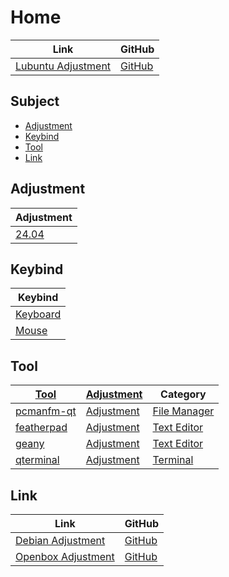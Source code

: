 

# Home

| Link | GitHub |
| ---- | ------ |
| [Lubuntu Adjustment](https://samwhelp.github.io/lubuntu-adjustment/) | [GitHub](https://github.com/samwhelp/lubuntu-adjustment) |




## Subject

* [Adjustment](#adjustment)
* [Keybind](#keybind)
* [Tool](#tool)
* [Link](#link)




## Adjustment

| Adjustment |
| ---------- |
| [24.04](https://github.com/samwhelp/lubuntu-adjustment/tree/main/prototype/main/lxqt-config/Main) |




## Keybind

| Keybind |
| --- |
| [Keyboard](https://samwhelp.github.io/lubuntu-adjustment/read/config/keybind.html) |
| [Mouse](https://samwhelp.github.io/lubuntu-adjustment/read/config/mousebind.html) |




## Tool

| [Tool](https://samwhelp.github.io/lubuntu-adjustment/read/subject/tool.html) | [Adjustment](https://github.com/samwhelp/lubuntu-adjustment/tree/main/prototype/main/tool-config) | Category |
| --- | --- | --- |
| [pcmanfm-qt](https://samwhelp.github.io/lubuntu-adjustment/read/subject/tool/file-manager/pcmanfm-qt.html) | [Adjustment](https://github.com/samwhelp/lubuntu-adjustment/tree/main/prototype/main/tool-config/part/pcmanfm-qt) | [File Manager](https://samwhelp.github.io/lubuntu-adjustment/read/subject/tool/file-manager.html) |
| [featherpad](https://samwhelp.github.io/lubuntu-adjustment/read/subject/tool/text-editor/featherpad.html) | [Adjustment](https://github.com/samwhelp/lubuntu-adjustment/tree/main/prototype/main/tool-config/part/featherpad) | [Text Editor](https://samwhelp.github.io/lubuntu-adjustment/read/subject/tool/text-editor.html) |
| [geany](https://samwhelp.github.io/lubuntu-adjustment/read/subject/tool/text-editor/geany.html) | [Adjustment](https://github.com/samwhelp/lubuntu-adjustment/tree/main/prototype/main/tool-config/part/geany) | [Text Editor](https://samwhelp.github.io/lubuntu-adjustment/read/subject/tool/text-editor.html) |
| [qterminal](https://samwhelp.github.io/lubuntu-adjustment/read/subject/tool/terminal/qterminal.html) | [Adjustment](https://github.com/samwhelp/lubuntu-adjustment/tree/main/prototype/main/tool-config/part/qterminal) | [Terminal](https://samwhelp.github.io/lubuntu-adjustment/read/subject/tool/terminal.html) |




## Link

| Link | GitHub |
| ---- | ------ |
| [Debian Adjustment](https://samwhelp.github.io/debian-adjustment/) | [GitHub](https://github.com/samwhelp/debian-adjustment) |
| [Openbox Adjustment](https://samwhelp.github.io/openbox-adjustment/) | [GitHub](https://github.com/samwhelp/openbox-adjustment) |
